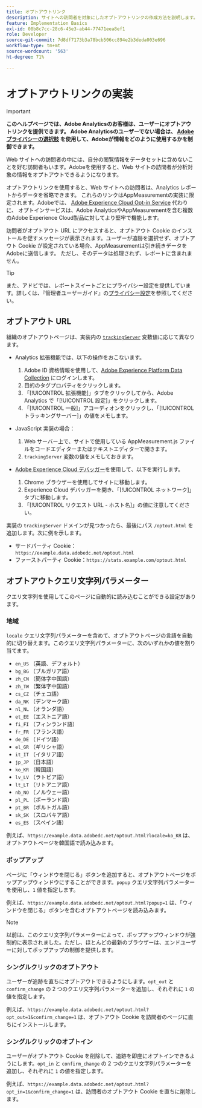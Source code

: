 ```yaml
---
title: オプトアウトリンク
description: サイトへの訪問者を対象にしたオプトアウトリンクの作成方法を説明します。
feature: Implementation Basics
exl-id: 08b8c7cc-28c6-45e3-ab44-77471eea8ef1
role: Developer
source-git-commit: 7d8df7173b3a78bcb506cc894e2b3deda003e696
workflow-type: tm+mt
source-wordcount: '563'
ht-degree: 71%

---
```


# オプトアウトリンクの実装

>[!IMPORTANT]
>
> **このヘルプページでは、Adobe Analyticsのお客様は、ユーザーにオプトアウトリンクを提供できます。 Adobe Analyticsのユーザーでない場合は、 [Adobeプライバシーの選択肢](https://www.adobe.com/jp/privacy/opt-out.html) を使用して、Adobeが情報をどのように使用するかを制御できます。**

Web サイトへの訪問者の中には、自分の閲覧情報をデータセットに含めないことを好む訪問者もいます。Adobeを使用すると、Web サイトの訪問者が分析対象の情報をオプトアウトできるようになります。

オプトアウトリンクを使用すると、Web サイトへの訪問者は、Analytics レポートからデータを省略できます。 これらのリンクはAppMeasurementの実装に限定されます。Adobeでは、 [Adobe Experience Cloud Opt-in Service](https://experienceleague.adobe.com/docs/id-service/using/implementation/opt-in-service/optin-overview.html?lang=ja) 代わりに、 オプトインサービスは、Adobe AnalyticsやAppMeasurementを含む複数のAdobe Experience Cloud製品に対してより堅牢で機能します。

訪問者がオプトアウト URL にアクセスすると、オプトアウト Cookie のインストールを促すメッセージが表示されます。ユーザーが追跡を選択せず、オプトアウト Cookie が設定されている場合、AppMeasurementは引き続きデータをAdobeに送信します。 ただし、そのデータは処理されず、レポートに含まれません。

>[!TIP]
>
> また、アドビでは、レポートスイートごとにプライバシー設定を提供しています。詳しくは、『管理者ユーザーガイド』の[プライバシー設定](/help/admin/admin/c-manage-report-suites/c-edit-report-suites/general/privacy-settings.md)を参照してください。

## オプトアウト URL

組織のオプトアウトページは、実装内の [`trackingServer`](../vars/config-vars/trackingserver.md) 変数値に応じて異なります。

* Analytics 拡張機能では、以下の操作をおこないます。
   1. Adobe ID 資格情報を使用して、[Adobe Experience Platform Data Collection](https://experience.adobe.com/data-collection) にログインします。
   1. 目的のタグプロパティをクリックします。
   1. 「[!UICONTROL 拡張機能]」タブをクリックしてから、Adobe Analytics で「[!UICONTROL 設定]」をクリックします。
   1. 「[!UICONTROL 一般]」アコーディオンをクリックし、「[!UICONTROL トラッキングサーバー]」の値をメモします。

* JavaScript 実装の場合：
   1. Web サーバー上で、サイトで使用している AppMeasurement.js ファイルをコードエディターまたはテキストエディターで開きます。
   1. `trackingServer` 変数の値をメモしておきます。

* [Adobe Experience Cloud デバッガー](https://experienceleague.adobe.com/docs/experience-platform/debugger/home.html)を使用して、以下を実行します。
   1. Chrome ブラウザーを使用してサイトに移動します。
   1. Experience Cloud デバッガーを開き、「[!UICONTROL ネットワーク]」タブに移動します。
   1. 「[!UICONTROL リクエスト URL - ホスト名]」の値に注意してください。

実装の `trackingServer` ドメインが見つかったら、最後にパス `/optout.html` を追加します。次に例を示します。

* サードパーティ Cookie： `https://example.data.adobedc.net/optout.html`
* ファーストパーティ Cookie：`https://stats.example.com/optout.html`

## オプトアウトクエリ文字列パラメーター

クエリ文字列を使用してこのページに自動的に読み込むことができる設定があります。

### 地域

`locale` クエリ文字列パラメーターを含めて、オプトアウトページの言語を自動的に切り替えます。このクエリ文字列パラメーターに、次のいずれかの値を割り当てます。

* `en_US` （英語、デフォルト）
* `bg_BG` （ブルガリア語）
* `zh_CN` （簡体字中国語）
* `zh_TW` （繁体字中国語）
* `cs_CZ` （チェコ語）
* `da_NK` （デンマーク語）
* `nl_NL` （オランダ語）
* `et_EE` （エストニア語）
* `fi_FI` （フィンランド語）
* `fr_FR` （フランス語）
* `de_DE` （ドイツ語）
* `el_GR` （ギリシャ語）
* `it_IT` （イタリア語）
* `jp_JP` （日本語）
* `ko_KR` （韓国語）
* `lv_LV` （ラトビア語）
* `lt_LT` （リトアニア語）
* `nb_NO` （ノルウェー語）
* `pl_PL` （ポーランド語）
* `pt_BR` （ポルトガル語）
* `sk_SK` （スロバキア語）
* `es_ES` （スペイン語）

例えば、`https://example.data.adobedc.net/optout.html?locale=ko_KR` は、オプトアウトページを韓国語で読み込みます。

### ポップアップ

ページに「ウィンドウを閉じる」ボタンを追加すると、オプトアウトページをポップアップウィンドウにすることができます。`popup` クエリ文字列パラメーターを使用し、`1` 値を指定します。

例えば、`https://example.data.adobedc.net/optout.html?popup=1` は、「ウィンドウを閉じる」ボタンを含むオプトアウトページを読み込みます。

>[!NOTE]
>
>以前は、このクエリ文字列パラメーターによって、ポップアップウィンドウが強制的に表示されました。ただし、ほとんどの最新のブラウザーは、エンドユーザーに対してポップアップの制御を提供します。

### シングルクリックのオプトアウト

ユーザーが追跡を直ちにオプトアウトできるようにします。`opt_out` と `confirm_change` の 2 つのクエリ文字列パラメーターを追加し、それぞれに `1` の値を指定します。

例えば、`https://example.data.adobedc.net/optout.html?opt_out=1&confirm_change=1` は、オプトアウト Cookie を訪問者のページに直ちにインストールします。

### シングルクリックのオプトイン

ユーザーがオプトアウト Cookie を削除して、追跡を即座にオプトインできるようにします。`opt_in` と `confirm_change` の 2 つのクエリ文字列パラメーターを追加し、それぞれに `1` の値を指定します。

例えば、`https://example.data.adobedc.net/optout.html?opt_in=1&confirm_change=1` は、訪問者のオプトアウト Cookie を直ちに削除します。
